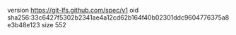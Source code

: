 version https://git-lfs.github.com/spec/v1
oid sha256:33c6427f5302b2341ae4a12cd62b164f40b02301ddc9604776375a8e3b48e123
size 552

